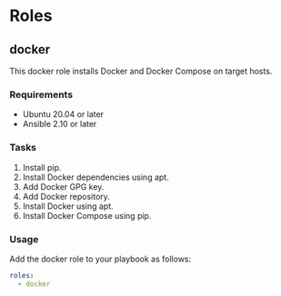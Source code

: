 # Roles

## docker

This docker role installs Docker and Docker Compose on target hosts.

### Requirements

- Ubuntu 20.04 or later
- Ansible 2.10 or later

### Tasks

 1. Install pip.
 2. Install Docker dependencies using apt.
 3. Add Docker GPG key.
 4. Add Docker repository.
 5. Install Docker using apt.
 6. Install Docker Compose using pip.

### Usage

Add the docker role to your playbook as follows:

```yaml
roles:
  - docker
```
